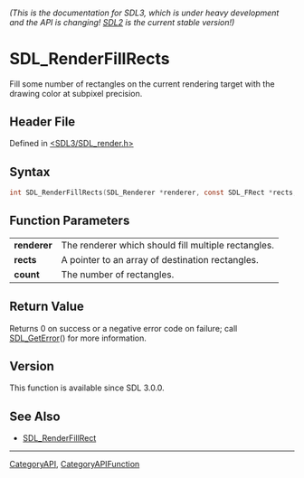 ###### (This is the documentation for SDL3, which is under heavy development and the API is changing! [SDL2](https://wiki.libsdl.org/SDL2/) is the current stable version!)
# SDL_RenderFillRects

Fill some number of rectangles on the current rendering target with the drawing color at subpixel precision.

## Header File

Defined in [<SDL3/SDL_render.h>](https://github.com/libsdl-org/SDL/blob/main/include/SDL3/SDL_render.h)

## Syntax

```c
int SDL_RenderFillRects(SDL_Renderer *renderer, const SDL_FRect *rects, int count);

```

## Function Parameters

|                  |                                                     |
| ---------------- | --------------------------------------------------- |
| **renderer**     | The renderer which should fill multiple rectangles. |
| **rects**        | A pointer to an array of destination rectangles.    |
| **count**        | The number of rectangles.                           |

## Return Value

Returns 0 on success or a negative error code on failure; call
[SDL_GetError](SDL_GetError)() for more information.

## Version

This function is available since SDL 3.0.0.

## See Also

- [SDL_RenderFillRect](SDL_RenderFillRect)

----
[CategoryAPI](CategoryAPI), [CategoryAPIFunction](CategoryAPIFunction)

